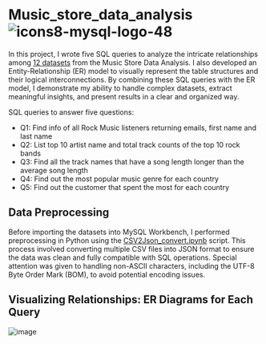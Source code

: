 # Music_store_data_analysis ![icons8-mysql-logo-48](https://github.com/swaapnaa/SQL-PROJECTS/assets/149737403/95180ab6-019c-4ba1-9165-e9449cb95614)

In this project, I wrote five SQL queries to analyze the intricate relationships among [12 datasets](https://github.com/HomantoFeng/Music_store_data_analysis/tree/main) from the Music Store Data Analysis. I also developed an Entity-Relationship (ER) model to visually represent the table structures and their logical interconnections. By combining these SQL queries with the ER model, I demonstrate my ability to handle complex datasets, extract meaningful insights, and present results in a clear and organized way.

SQL queries to answer five questions:
- Q1: Find info of all Rock Music listeners returning emails, first name and last name
- Q2: List top 10 artist name and total track counts of the top 10 rock bands
- Q3: Find all the track names that have a song length longer than the average song length
- Q4: Find out the most popular music genre for each country
- Q5: Find out the customer that spent the most for each country

## Data Preprocessing

Before importing the datasets into MySQL Workbench, I performed preprocessing in Python using the [CSV2Json_convert.ipynb](https://github.com/HomantoFeng/Music_store_data_analysis/blob/main/CSV2Json_convert.ipynb) script. This process involved converting multiple CSV files into JSON format to ensure the data was clean and fully compatible with SQL operations. Special attention was given to handling non-ASCII characters, including the UTF-8 Byte Order Mark (BOM), to avoid potential encoding issues.

## Visualizing Relationships: ER Diagrams for Each Query

![image](https://github.com/user-attachments/assets/b99c64ff-ef3b-4350-95f4-3aeef67a9ed2)



